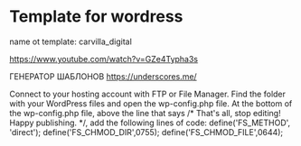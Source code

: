 # Template for wordress

name ot template: carvilla_digital 

https://www.youtube.com/watch?v=GZe4Typha3s 

ГЕНЕРАТОР ШАБЛОНОВ 
https://underscores.me/  

Connect to your hosting account with FTP or File Manager.
Find the folder with your WordPress files and open the wp-config.php file.
At the bottom of the wp-config.php file, above the line that says /* That's all, stop editing! Happy publishing. */, add the following lines of code:
define('FS_METHOD', 'direct');
define('FS_CHMOD_DIR',0755);
define('FS_CHMOD_FILE',0644); 